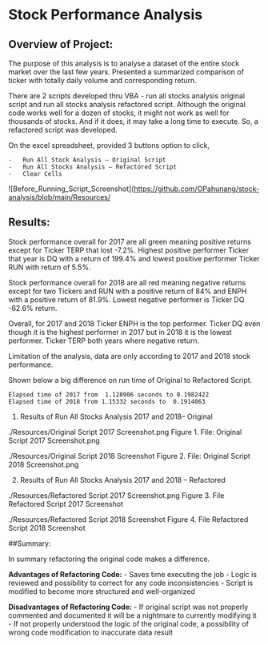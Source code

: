 # Stock Performance Analysis

## Overview of Project:

The purpose of this analysis is to analyse a dataset of the entire stock market over the last few years. Presented a summarized comparison of ticker with totally daily volume and corresponding return. 

There are 2 scripts developed thru VBA -  run all stocks analysis original script and run all stocks analysis refactored script. Although the original code works well for a dozen of stocks, it might not work as well for thousands of stocks. And if it does, it may take a long time to execute. So, a refactored script was developed. 

On the excel spreadsheet,  provided 3 buttons option  to click, 

    -	Run All Stock Analysis – Original Script  
    -	Run All Stocks Analysis – Refactored Script
    - 	Clear Cells

![Before_Running_Script_Screenshot](https://github.com/OPahunang/stock-analysis/blob/main/Resources/
 
## Results:

Stock performance overall for 2017 are all green meaning positive returns except for Ticker TERP that lost -7.2%. Highest positive performer Ticker that year is DQ with a return of 199.4% and lowest positive performer Ticker RUN with return of  5.5%. 

Stock performance overall for 2018 are all red meaning negative returns except for two Tickers and RUN with a positive return of 84% and ENPH with a positive return of 81.9%. Lowest negative performer is Ticker DQ -62.6% return.

Overall, for 2017 and 2018 Ticker ENPH is the top performer. Ticker DQ even though it is the highest performer in 2017 but in 2018 it is the lowest performer. Ticker TERP both years where negative return.

Limitation of the analysis, data are only according to 2017 and 2018 stock performance.  

Shown below a big difference on run time of Original to Refactored Script. 

    Elapsed time of 2017 from  1.128906 seconds to 0.1982422 
    Elapsed time of 2018 from 1.15332 seconds to  0.1914063


1)	Results of Run All Stocks Analysis 2017 and 2018– Original
 
 ./Resources/Original Script 2017 Screenshot.png
        Figure 1. File: Original Script 2017 Screenshot.png


 ./Resources/Original Script 2018 Screenshot
        Figure 2. File: Original Script 2018 Screenshot.png

2)	Results of Run All Stocks Analysis 2017 and 2018 – Refactored

./Resources/Refactored Script 2017 Screenshot.png
        Figure 3. File Refactored Script 2017 Screenshot

./Resources/Refactored Script 2018 Screenshot
        Figure 4. File Refactored Script 2018 Screenshot

##Summary:

In summary refactoring the original code makes a difference. 

  **Advantages of Refactoring Code:**
      -	Saves time executing the job
      -	Logic is reviewed and possibility to correct for any code inconsistencies
      -	Script is modified to become more structured and well-organized
      
  **Disadvantages of Refactoring Code:**
      -	If original script was not properly commented and documented it will be a nightmare to currently modifying it
      -	If not properly understood the logic of the original code, a possibility of wrong code modification to inaccurate  data result


